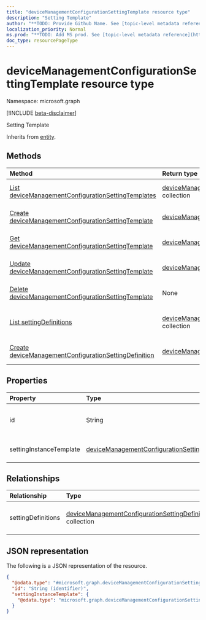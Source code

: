 ```yaml
---
title: "deviceManagementConfigurationSettingTemplate resource type"
description: "Setting Template"
author: "**TODO: Provide Github Name. See [topic-level metadata reference](https://msgo.azurewebsites.net/add/document/guidelines/metadata.html#topic-level-metadata)**"
localization_priority: Normal
ms.prod: "**TODO: Add MS prod. See [topic-level metadata reference](https://msgo.azurewebsites.net/add/document/guidelines/metadata.html#topic-level-metadata)**"
doc_type: resourcePageType
---
```


# deviceManagementConfigurationSettingTemplate resource type

Namespace: microsoft.graph

[!INCLUDE [beta-disclaimer](../../includes/beta-disclaimer.md)]

Setting Template


Inherits from [entity](../resources/entity.md).

## Methods
|Method|Return type|Description|
|:---|:---|:---|
|[List deviceManagementConfigurationSettingTemplates](../api/devicemanagementconfigurationsettingtemplate-list.md)|[deviceManagementConfigurationSettingTemplate](../resources/devicemanagementconfigurationsettingtemplate.md) collection|Get a list of the [deviceManagementConfigurationSettingTemplate](../resources/devicemanagementconfigurationsettingtemplate.md) objects and their properties.|
|[Create deviceManagementConfigurationSettingTemplate](../api/devicemanagementconfigurationsettingtemplate-create.md)|[deviceManagementConfigurationSettingTemplate](../resources/devicemanagementconfigurationsettingtemplate.md)|Create a new [deviceManagementConfigurationSettingTemplate](../resources/devicemanagementconfigurationsettingtemplate.md) object.|
|[Get deviceManagementConfigurationSettingTemplate](../api/devicemanagementconfigurationsettingtemplate-get.md)|[deviceManagementConfigurationSettingTemplate](../resources/devicemanagementconfigurationsettingtemplate.md)|Read the properties and relationships of a [deviceManagementConfigurationSettingTemplate](../resources/devicemanagementconfigurationsettingtemplate.md) object.|
|[Update deviceManagementConfigurationSettingTemplate](../api/devicemanagementconfigurationsettingtemplate-update.md)|[deviceManagementConfigurationSettingTemplate](../resources/devicemanagementconfigurationsettingtemplate.md)|Update the properties of a [deviceManagementConfigurationSettingTemplate](../resources/devicemanagementconfigurationsettingtemplate.md) object.|
|[Delete deviceManagementConfigurationSettingTemplate](../api/devicemanagementconfigurationsettingtemplate-delete.md)|None|Deletes a [deviceManagementConfigurationSettingTemplate](../resources/devicemanagementconfigurationsettingtemplate.md) object.|
|[List settingDefinitions](../api/devicemanagementconfigurationsettingtemplate-list-settingdefinitions.md)|[deviceManagementConfigurationSettingDefinition](../resources/devicemanagementconfigurationsettingdefinition.md) collection|Get the deviceManagementConfigurationSettingDefinition resources from the settingDefinitions navigation property.|
|[Create deviceManagementConfigurationSettingDefinition](../api/devicemanagementconfigurationsettingtemplate-post-settingdefinitions.md)|[deviceManagementConfigurationSettingDefinition](../resources/devicemanagementconfigurationsettingdefinition.md)|Create a new deviceManagementConfigurationSettingDefinition object.|

## Properties
|Property|Type|Description|
|:---|:---|:---|
|id|String|**TODO: Add Description** Inherited from [entity](../resources/entity.md).|
|settingInstanceTemplate|[deviceManagementConfigurationSettingInstanceTemplate](../resources/devicemanagementconfigurationsettinginstancetemplate.md)|Setting Instance Template|

## Relationships
|Relationship|Type|Description|
|:---|:---|:---|
|settingDefinitions|[deviceManagementConfigurationSettingDefinition](../resources/devicemanagementconfigurationsettingdefinition.md) collection|List of related Setting Definitions|

## JSON representation
The following is a JSON representation of the resource.
<!-- {
  "blockType": "resource",
  "keyProperty": "id",
  "@odata.type": "microsoft.graph.deviceManagementConfigurationSettingTemplate",
  "baseType": "microsoft.graph.entity",
  "openType": false
}
-->
``` json
{
  "@odata.type": "#microsoft.graph.deviceManagementConfigurationSettingTemplate",
  "id": "String (identifier)",
  "settingInstanceTemplate": {
    "@odata.type": "microsoft.graph.deviceManagementConfigurationSettingInstanceTemplate"
  }
}
```

